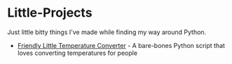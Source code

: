 # Little-Projects
Just little bitty things I've made while finding my way around Python.

* [Friendly Little Temperature Converter](https://github.com/morrisa-n/Little-Projects/blob/master/friendlytemperatureconverter.py) - A bare-bones Python script that loves converting temperatures for people
